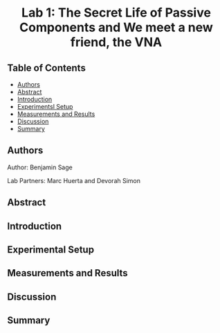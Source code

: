 <h1 align="center">
	Lab 1: The Secret Life of Passive Components
	and
	We meet a new friend, the VNA
</h1>

## Table of Contents
- [Authors](#authors)
- [Abstract](#abstract)
- [Introduction](#introduction)
- [Experimentsl Setup](#experimental-setup)
- [Measurements and Results](#measurements-and-results)
- [Discussion](#discussion)
- [Summary](#summary)

## Authors

Author: Benjamin Sage

Lab Partners: Marc Huerta and Devorah Simon

## Abstract

## Introduction

## Experimental Setup

## Measurements and Results

## Discussion

## Summary
